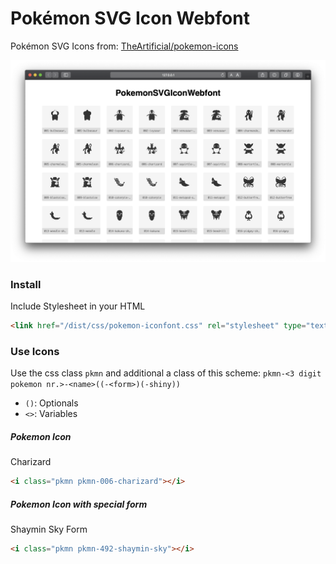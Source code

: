 # Pokémon SVG Icon Webfont

Pokémon SVG Icons from: [TheArtificial/pokemon-icons](https://github.com/TheArtificial/pokemon-icons)

![Screenshot](assets/screenshot.png)

### Install

Include Stylesheet in your HTML

```html
<link href="/dist/css/pokemon-iconfont.css" rel="stylesheet" type="text/css" />
```

### Use Icons

Use the css class `pkmn` and additional a class of this scheme: `pkmn-<3 digit pokemon nr.>-<name>((-<form>)(-shiny))`

- `()`: Optionals
- `<>`: Variables

##### Pokemon Icon

Charizard

```html
<i class="pkmn pkmn-006-charizard"></i>
```

##### Pokemon Icon with special form

Shaymin Sky Form

```html
<i class="pkmn pkmn-492-shaymin-sky"></i>
```
